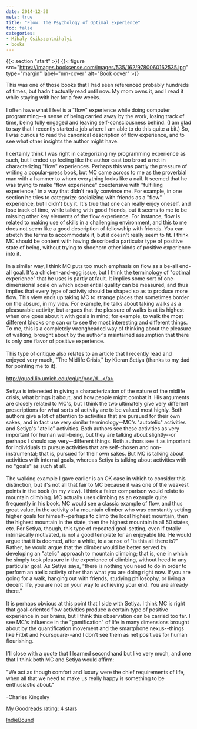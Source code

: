 ```yaml
---
date: 2014-12-30
meta: true
title: "Flow: The Psychology of Optimal Experience"
toc: false
categories:
- Mihaly Csikszentmihalyi
- books
---
```


{{< section "start" >}}
{{< figure src="https://images.booksense.com/images/535/162/9780060162535.jpg" type="margin" label="mn-cover" alt="Book cover" >}}

This was one of those books that I had seen referenced probably hundreds of times, but hadn't actually read until now. My mom owns it, and I read it while staying with her for a few weeks.<br /><br />I often have what I feel is a "flow" experience while doing computer programming--a sense of being carried away by the work, losing track of time, being fully engaged and leaving self-consciousness behind. (I am glad to say that I recently started a job where I am able to do this quite a bit.) So, I was curious to read the canonical description of flow experience, and to see what other insights the author might have. <br /><br />I certainly think I was right in categorizing my programming experience as such, but I ended up feeling like the author cast too broad a net in characterizing "flow" experiences. Perhaps this was partly the pressure of writing a popular-press book, but MC came across to me as the proverbial man with a hammer to whom everything looks like a nail. It seemed that he was trying to make "flow experience" coextensive with "fulfilling experience," in a way that didn't really convince me. For example, in one section he tries to categorize socializing with friends as a "flow" experience, but I didn't buy it. It's true that one can really enjoy oneself, and lose track of time, while talking with good friends, but it seems to me to be missing other key elements of the flow experience. For instance, flow is related to making use of skills in a challenging environment, and this to me does not seem like a good description of fellowship with friends. You can stretch the terms to accommodate it, but it doesn't really seem to fit. I think MC should be content with having described a particular type of positive state of being, without trying to shoehorn other kinds of positive experience into it. <br /><br />In a similar way, I think MC puts too much emphasis on flow as a be-all end-all goal. It's a chicken-and-egg issue, but I think the terminology of "optimal experience" that he uses is partly at fault. It implies some sort of one-dimensional scale on which experiential quality can be measured, and thus implies that every type of activity should be shaped so as to produce more flow. This view ends up taking MC to strange places that sometimes border on the absurd, in my view. For example, he talks about taking walks as a pleasurable activity, but argues that the pleasure of walks is at its highest when one goes about it with goals in mind; for example, to walk the most different blocks one can or to see the most interesting and different things. To me, this is a completely wrongheaded way of thinking about the pleasure of walking, brought about by the author's maintained assumption that there is only one flavor of positive experience.<br /><br />This type of critique also relates to an article that I recently read and enjoyed very much, "The Midlife Crisis," by Kieran Setiya (thanks to my dad for pointing me to it). <br /><br /><a target="_blank" href="http://quod.lib.umich.edu/cgi/p/pod/dod-idx/midlife-crisis.pdf?c=phimp;idno=3521354.0014.031" rel="nofollow noopener">http://quod.lib.umich.edu/cgi/p/pod/d...</a><br /><br />Setiya is interested in giving a characterization of the nature of the midlife crisis, what brings it about, and how people might combat it. His arguments are closely related to MC's, but I think the two ultimately give very different prescriptions for what sorts of activity are to be valued most highly. Both authors give a lot of attention to activities that are pursued for their own sakes, and in fact use very similar terminology--MC's "autotelic" activities and Setiya's "atelic" activities. Both authors see these activities as very important for human well-being, but they are talking about slightly--or perhaps I should say very--different things. Both authors see it as important for individuals to pursue activities that are self-chosen and non-instrumental; that is, pursued for their own sakes. But MC is talking about activities with internal goals, whereas Setiya is talking about activities with no "goals" as such at all. <br /><br />The walking example I gave earlier is an OK case in which to consider this distinction, but it's not all that fair to MC because it was one of the weakest points in the book (in my view). I think a fairer comparison would relate to mountain climbing. MC actually uses climbing as an example quite frequently in his book. MC would see a classic example of flow, and thus great value, in the activity of a mountain climber who was constantly setting higher goals for himself--perhaps to climb the local highest mountain, then the highest mountain in the state, then the highest mountain in all 50 states, etc. For Setiya, though, this type of repeated goal-setting, even if totally intrinsically motivated, is not a good template for an enjoyable life. He would argue that it is doomed, after a while, to a sense of "is this all there is?" Rather, he would argue that the climber would be better served by developing an "atelic" approach to mountain climbing; that is, one in which he simply took pleasure in the experience of climbing, without heed to any particular goal. As Setiya says, "there is nothing you need to do in order to perform an atelic activity other than what you are doing right now. If you are going for a walk, hanging out with friends, studying philosophy, or living a decent life, you are not on your way to achieving your end. You are already there."<br /><br />It is perhaps obvious at this point that I side with Setiya. I think MC is right that goal-oriented flow activities produce a certain type of positive experience in our brains, but I think this observation can be carried too far. I see MC's influence in the "gamification" of life in many dimensions brought about by the quantification movement and the smartphone nexus--things like Fitbit and Foursquare--and I don't see them as net positives for human flourishing.<br /><br />I'll close with a quote that I learned secondhand but like very much, and one that I think both MC and Setiya would affirm:<br /><br />"We act as though comfort and luxury were the chief requirements of life, when all that we need to make us really happy is something to be enthusiastic about."<br /><br />-Charles Kingsley

[My Goodreads rating: 4 stars](https://www.goodreads.com/review/show/1149511313)  

[IndieBound](https://www.indiebound.org/book/9780060162535)
